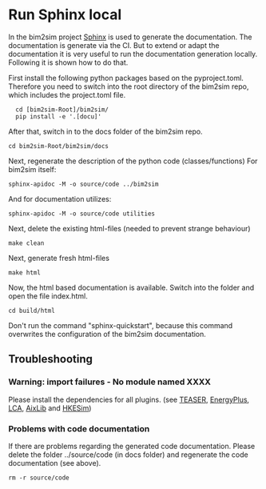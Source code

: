 # Run Sphinx local

In the bim2sim project [Sphinx](https://www.sphinx-doc.org) is used to generate
the documentation. The documentation is generate via the CI.
But to extend or adapt the documentation it is very useful to run the documentation generation locally. Following it is shown how to do that.

First install the following python packages based on the pyproject.toml.
Therefore you need to switch into the root directory of the bim2sim repo, which includes the project.toml file. 
```shell
  cd [bim2sim-Root]/bim2sim/
  pip install -e '.[docu]'
```

After that, switch in to the docs folder of the bim2sim repo.
```shell
cd bim2sim-Root/bim2sim/docs
```

Next, regenerate the description of the python code (classes/functions) 
For bim2sim itself:
```shell
sphinx-apidoc -M -o source/code ../bim2sim
```

And for documentation utilizes:
```shell
sphinx-apidoc -M -o source/code utilities
```

Next, delete the existing html-files (needed to prevent strange behaviour)

```shell
make clean
```

Next, generate fresh html-files

```shell
make html
```

Now, the html based documentation is available. Switch into the folder and open the file index.html.
```shell
cd build/html
```
Don't run the command "sphinx-quickstart", because this command overwrites the configuration of the bim2sim documentation.

## Troubleshooting

### Warning: import failures - No module named XXXX
Please install the dependencies for all plugins. (see
[TEASER](HowtoInstallTeaser), [EnergyPlus](HowtoInstallEP), [LCA](HowtoInstallLCA),
[AixLib](HowtoInstallAixLib) and [HKESim](HowtoInstallHKESim))

### Problems with code documentation
If there are problems regarding the generated code documentation. Please delete the folder ../source/code (in docs folder) and regenerate the code documentation (see above).
```shell
rm -r source/code
```
